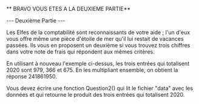 ** BRAVO VOUS ETES A LA DEUXIEME PARTIE**


--- Deuxième Partie ---

Les Elfes de la comptabilité sont reconnaissants de votre aide ; l'un d'eux vous offre même une pièce d'étoile de mer qu'il lui restait de vacances passées. Ils vous en proposent un deuxième si vous trouvez trois chiffres dans votre note de frais qui répondent aux mêmes critères.

En utilisant à nouveau l'exemple ci-dessus, les trois entrées qui totalisent 2020 sont 979, 366 et 675. En les multipliant ensemble, on obtient la réponse 241861950.

Vous devez écrire une fonction Question2() qui lit le fichier "data" avec les données
et qui retourne le produit des trois entrées qui totalisent 2020.